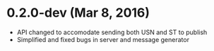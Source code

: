 # 0.2.0-dev (Mar 8, 2016)

* API changed to accomodate sending both USN and ST to publish
* Simplified and fixed bugs in server and message generator
